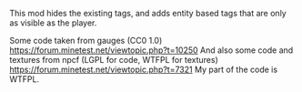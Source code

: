 This mod hides the existing tags, and adds entity based tags that are only as visible as the player.

Some code taken from gauges (CC0 1.0) https://forum.minetest.net/viewtopic.php?t=10250
And also some code and textures from npcf (LGPL for code, WTFPL for textures) https://forum.minetest.net/viewtopic.php?t=7321
My part of the code is WTFPL.